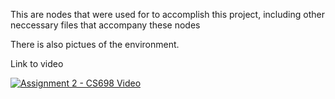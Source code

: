 This are nodes that were used for to accomplish this project, including other neccessary files that accompany these nodes

There is also pictues of the environment.

Link to video


[![Assignment 2 - CS698 Video](https://img.youtube.com/vi/a2dyLksFPtU/0.jpg)](https://www.youtube.com/watch?v=a2dyLksFPtU)
